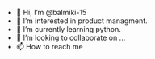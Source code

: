 - 👋 Hi, I’m @balmiki-15
- 👀 I’m interested in product managment.
- 🌱 I’m currently learning python.
- 💞️ I’m looking to collaborate on ...
- 📫 How to reach me 

<!---
balmiki-15/balmiki-15 is a ✨ special ✨ repository because its `README.md` (this file) appears on your GitHub profile.
You can click the Preview link to take a look at your changes.
--->
